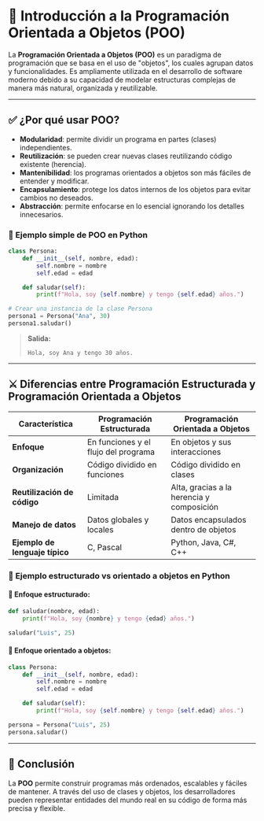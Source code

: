 # 🧠 Introducción a la Programación Orientada a Objetos (POO)

La **Programación Orientada a Objetos (POO)** es un paradigma de programación que se basa en el uso 
de "objetos", los cuales agrupan datos y funcionalidades. Es ampliamente utilizada en 
el desarrollo de software moderno debido a su capacidad de modelar estructuras 
complejas de manera más natural, organizada y reutilizable.

---

## ✅ ¿Por qué usar POO?

- **Modularidad**: permite dividir un programa en partes (clases) independientes.
- **Reutilización**: se pueden crear nuevas clases reutilizando código existente (herencia).
- **Mantenibilidad**: los programas orientados a objetos son más fáciles de entender y modificar.
- **Encapsulamiento**: protege los datos internos de los objetos para evitar cambios no deseados.
- **Abstracción**: permite enfocarse en lo esencial ignorando los detalles innecesarios.

### 🧪 Ejemplo simple de POO en Python

```python
class Persona:
    def __init__(self, nombre, edad):
        self.nombre = nombre
        self.edad = edad

    def saludar(self):
        print(f"Hola, soy {self.nombre} y tengo {self.edad} años.")

# Crear una instancia de la clase Persona
persona1 = Persona("Ana", 30)
persona1.saludar()
```

> **Salida:**
> ```
> Hola, soy Ana y tengo 30 años.
> ```

---

## ⚔️ Diferencias entre Programación Estructurada y Programación Orientada a Objetos

| Característica                        | Programación Estructurada                      | Programación Orientada a Objetos               |
|--------------------------------------|-----------------------------------------------|------------------------------------------------|
| **Enfoque**                          | En funciones y el flujo del programa           | En objetos y sus interacciones                 |
| **Organización**                     | Código dividido en funciones                  | Código dividido en clases                      |
| **Reutilización de código**          | Limitada                                      | Alta, gracias a la herencia y composición      |
| **Manejo de datos**                  | Datos globales y locales                      | Datos encapsulados dentro de objetos           |
| **Ejemplo de lenguaje típico**       | C, Pascal                                     | Python, Java, C#, C++                          |

### 🧪 Ejemplo estructurado vs orientado a objetos en Python

#### 🔹 Enfoque estructurado:
```python
def saludar(nombre, edad):
    print(f"Hola, soy {nombre} y tengo {edad} años.")

saludar("Luis", 25)
```

#### 🔹 Enfoque orientado a objetos:
```python
class Persona:
    def __init__(self, nombre, edad):
        self.nombre = nombre
        self.edad = edad

    def saludar(self):
        print(f"Hola, soy {self.nombre} y tengo {self.edad} años.")

persona = Persona("Luis", 25)
persona.saludar()
```

---

## 🎯 Conclusión

La **POO** permite construir programas más ordenados, escalables y fáciles de mantener. 
A través del uso de clases y objetos, los desarrolladores pueden representar 
entidades del mundo real en su código de forma más precisa y flexible.